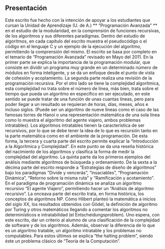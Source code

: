 ## Presentación


Este escrito fue hecho con la intención de apoyar a los estudiantes que cursan la Unidad de
Aprendizaje (U. de A.) ** “Programación Avanzada” ** en el estudio de la modularidad, en la
comprensión de funciones recursivas, de los algoritmos y sus diferentes paradigmas. Dentro
del estudio de algoritmos, en cada capítulo del escrito muestra el pseudocódigo o el código en
el lenguaje C y un ejemplo de la ejecución del algoritmo, permitiendo la comprensión del
mismo.
El escrito se basa por completo en el temario de “Programación Avanzada” revisado en Mayo
del 2011.
En la primer parte se explica la importancia de la programación modular, que consiste en
dividir un programa muy grande en un determinado número de módulos en forma inteligente,
y se da un enfoque desde el punto de vista de cohesión y acoplamiento. La segunda parte
realiza una revisión de la programación recursiva.
Por el otro lado se tiene la complejidad algorítmica, esta complejidad no trata sobre el número
de línea, más bien, trata sobre el tiempo que pueda un algoritmo en específico en ser
ejecutado, en este sentido se puede tratar de una función de unas cuantas líneas, pero para
poder llegar a un resultado se requieran de horas, días, meses, años e incluso siglos. (Puede
ser un algoritmo de nueve líneas como el caso de las famosas torres de Hanoi o una
representación matemática de una sola línea como lo muestra el algoritmo del agente viajero,
ambos problemas intratables). Los algoritmos intratables tienen la característica de ser
recursivos, por lo que se debe tener la idea de lo que es recursión tanto en la parte matemática
como en el ambiente de la programación.
De esta forma, la tercera y cuarta parte del escrito permite explicar la “Introducción a la
Algorítmica y Complejidad”. En este punto se da una reseña histórica del nacimiento de los
algoritmos y clasifica la forma de medir la complejidad del algoritmo.
La quinta parte da los primeros ejemplos del análisis mediante algoritmos de búsqueda y
ordenamiento.
De la sexta a la décima parte del escrito responde a “Estrategias de diseño de algoritmos” bajo
los paradigmas “Divide y vencerás”, “insaciables”, “Programación Dinámica”, “Retorno
sobre la misma ruta” y “Ramificación y acotamiento”.
En el paradigma de programación dinámica se analiza un algoritmo recursivo “El agente
Viajero”, permitiendo hacer un “Análisis de algoritmo recursivo”.
La onceava parte del escrito trata, en forma histórica, los conceptos de algoritmos NP. Cómo
Hilbert planteó la matemática a inicios del siglo XX, los resultados obtenidos con Gödel, la
definición de algoritmo por Turing y otros matemáticos llegando a comentar los algoritmos
no determinísticos e intratabilidad (el Entscheidungsproblem).
Uno espera, con este escrito, dar un criterio al alumno de una clasificación de la complejidad
de software y de los algoritmos. Además, observar la diferencia de lo que es un algoritmo
tratable, un algoritmo intratable y los problemas no computables. Para estos últimos se
explica “the halting problem”, siendo éste un problema clásico de “Teoría de la
Computación”.
